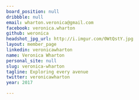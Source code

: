 ```yaml
---
board_position: null
dribbble: null
email: wharton.veronica@gmail.com
facebook: veronica.wharton
github: weronica
headshot_jpg_url: http://i.imgur.com/0WtQstY.jpg
layout: member_page
linkedin: veronicawharton
name: Veronica Wharton
personal_site: null
slug: veronica-wharton
tagline: Exploring every avenue
twitter: veronicawharton
year: 2017

---
```


